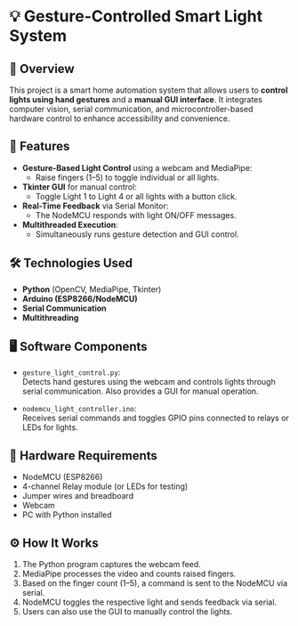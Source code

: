 
# 💡 Gesture-Controlled Smart Light System

## 📌 Overview
This project is a smart home automation system that allows users to **control lights using hand gestures** and a **manual GUI interface**. It integrates computer vision, serial communication, and microcontroller-based hardware control to enhance accessibility and convenience.

## 🎯 Features
- **Gesture-Based Light Control** using a webcam and MediaPipe:
  - Raise fingers (1–5) to toggle individual or all lights.
- **Tkinter GUI** for manual control:
  - Toggle Light 1 to Light 4 or all lights with a button click.
- **Real-Time Feedback** via Serial Monitor:
  - The NodeMCU responds with light ON/OFF messages.
- **Multithreaded Execution**:
  - Simultaneously runs gesture detection and GUI control.

## 🛠️ Technologies Used
- **Python** (OpenCV, MediaPipe, Tkinter)
- **Arduino (ESP8266/NodeMCU)**
- **Serial Communication**
- **Multithreading**

## 🖥️ Software Components
- `gesture_light_control.py`:  
  Detects hand gestures using the webcam and controls lights through serial communication. Also provides a GUI for manual operation.

- `nodemcu_light_controller.ino`:  
  Receives serial commands and toggles GPIO pins connected to relays or LEDs for lights.

## 🔌 Hardware Requirements
- NodeMCU (ESP8266)
- 4-channel Relay module (or LEDs for testing)
- Jumper wires and breadboard
- Webcam
- PC with Python installed

## ⚙️ How It Works
1. The Python program captures the webcam feed.
2. MediaPipe processes the video and counts raised fingers.
3. Based on the finger count (1–5), a command is sent to the NodeMCU via serial.
4. NodeMCU toggles the respective light and sends feedback via serial.
5. Users can also use the GUI to manually control the lights.
